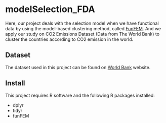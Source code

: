 # modelSelection_FDA
Here, our project deals with the selection model when we have functional data by using the model-based clustering method, called [FunFEM](https://cran.r-project.org/web/packages/funFEM/index.html). And we apply our study on CO2 Emissions Dataset (Data from The World Bank) to cluster the countries according to CO2 emission in the world.

## Dataset

The dataset used in this project can be found on  [World Bank](https://data.worldbank.org/indicator/EN.ATM.CO2E.PC) website.

## Install

This project requires R software and the following R packages installed:

   - dplyr
   - tidyr
   - funFEM
